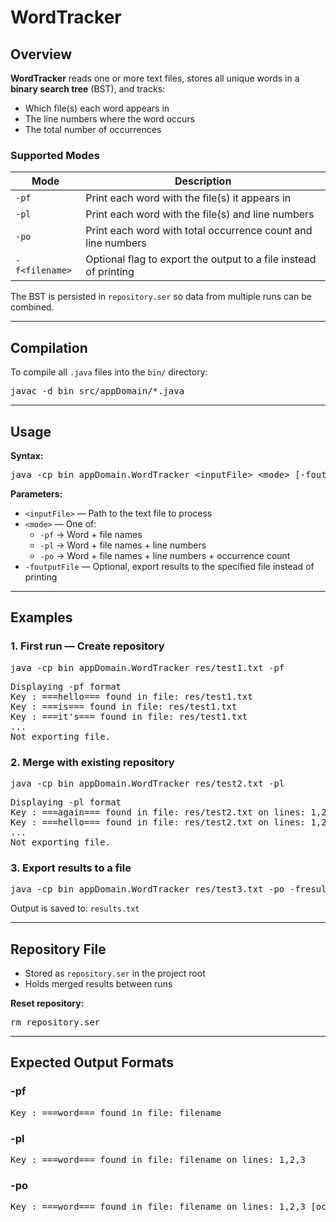 <h1>WordTracker</h1>

<h2>Overview</h2>
<p>
<b>WordTracker</b> reads one or more text files, stores all unique words in a <b>binary search tree</b> (BST), and tracks:
<ul>
<li>Which file(s) each word appears in</li>
<li>The line numbers where the word occurs</li>
<li>The total number of occurrences</li>
</ul>
</p>

<h3>Supported Modes</h3>
<table>
<thead>
<tr><th>Mode</th><th>Description</th></tr>
</thead>
<tbody>
<tr><td><code>-pf</code></td><td>Print each word with the file(s) it appears in</td></tr>
<tr><td><code>-pl</code></td><td>Print each word with the file(s) and line numbers</td></tr>
<tr><td><code>-po</code></td><td>Print each word with total occurrence count and line numbers</td></tr>
<tr><td><code>-f&lt;filename&gt;</code></td><td>Optional flag to export the output to a file instead of printing</td></tr>
</tbody>
</table>

<p>
The BST is persisted in <code>repository.ser</code> so data from multiple runs can be combined.
</p>

<hr>

<h2>Compilation</h2>
<p>To compile all <code>.java</code> files into the <code>bin/</code> directory:</p>
<pre>
javac -d bin src/appDomain/*.java
</pre>

<hr>

<h2>Usage</h2>
<p><b>Syntax:</b></p>
<pre>
java -cp bin appDomain.WordTracker &lt;inputFile&gt; &lt;mode&gt; [-foutputFile]
</pre>

<p><b>Parameters:</b></p>
<ul>
<li><code>&lt;inputFile&gt;</code> — Path to the text file to process</li>
<li><code>&lt;mode&gt;</code> — One of:
  <ul>
    <li><code>-pf</code> → Word + file names</li>
    <li><code>-pl</code> → Word + file names + line numbers</li>
    <li><code>-po</code> → Word + file names + line numbers + occurrence count</li>
  </ul>
</li>
<li><code>-foutputFile</code> — Optional, export results to the specified file instead of printing</li>
</ul>

<hr>

<h2>Examples</h2>

<h3>1. First run — Create repository</h3>
<pre>
java -cp bin appDomain.WordTracker res/test1.txt -pf
</pre>
<pre>
Displaying -pf format
Key : ===hello=== found in file: res/test1.txt
Key : ===is=== found in file: res/test1.txt
Key : ===it's=== found in file: res/test1.txt
...
Not exporting file.
</pre>

<h3>2. Merge with existing repository</h3>
<pre>
java -cp bin appDomain.WordTracker res/test2.txt -pl
</pre>
<pre>
Displaying -pl format
Key : ===again=== found in file: res/test2.txt on lines: 1,2
Key : ===hello=== found in file: res/test2.txt on lines: 1,2, found in file: res/test1.txt on lines: 1,2
...
Not exporting file.
</pre>

<h3>3. Export results to a file</h3>
<pre>
java -cp bin appDomain.WordTracker res/test3.txt -po -fresults.txt
</pre>
<p>Output is saved to: <code>results.txt</code></p>

<hr>

<h2>Repository File</h2>
<ul>
<li>Stored as <code>repository.ser</code> in the project root</li>
<li>Holds merged results between runs</li>
</ul>

<p><b>Reset repository:</b></p>
<pre>
rm repository.ser
</pre>

<hr>

<h2>Expected Output Formats</h2>

<h3>-pf</h3>
<pre>
Key : ===word=== found in file: filename
</pre>

<h3>-pl</h3>
<pre>
Key : ===word=== found in file: filename on lines: 1,2,3
</pre>

<h3>-po</h3>
<pre>
Key : ===word=== found in file: filename on lines: 1,2,3 [occurrences: N]
</pre>
